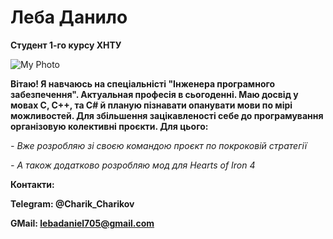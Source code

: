 # Леба Данило


__Студент 1-го курсу ХНТУ__

![My Photo](IMG_20220505_212805.jpg)

**Вітаю! Я навчаюсь на спеціальністі "Інженера програмного забезпечення". Актуальная професія в сьогоденні. Маю досвід у мовах С, С++, та С# й планую пізнавати опанувати мови по мірі можливостей. Для збільшення зацікавленості себе до програмування організовую колективні проєкти. Для цього:**



*- Вже розробляю зі своєю командою проєкт по покроковій стратегії*

*- А також додатково розробляю мод для Hearts of Iron 4*

**Контакти:**

**Telegram: @Charik_Charikov**

**GMail: lebadaniel705@gmail.com**
